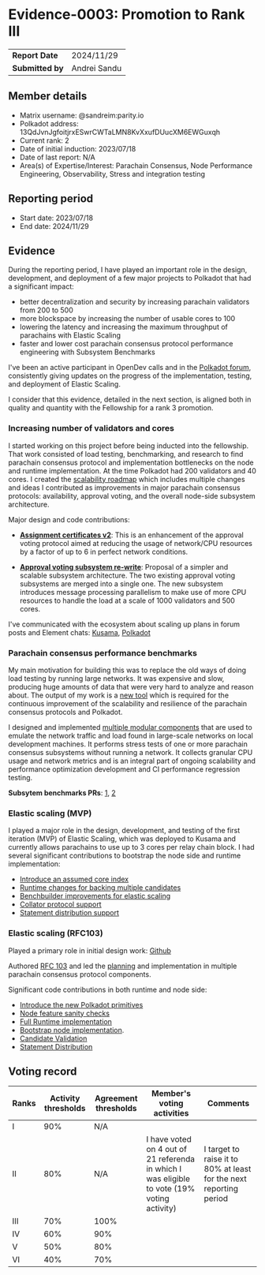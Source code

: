 # Evidence-0003: Promotion to Rank III

| | |
| --------------- | ------------------------------------------------------------------------------------------ |
| **Report Date** | 2024/11/29 |
| **Submitted by**| Andrei Sandu |

## Member details

- Matrix username: @sandreim:parity.io
- Polkadot address: 13QdJvnJgfoitjrxESwrCWTaLMN8KvXxufDUucXM6EWGuxqh
- Current rank: 2
- Date of initial induction: 2023/07/18
- Date of last report: N/A
- Area(s) of Expertise/Interest: Parachain Consensus, Node Performance Engineering, Observability,
Stress and integration testing

## Reporting period

- Start date: 2023/07/18
- End date: 2024/11/29

## Evidence

During the reporting period, I have played an important role in the design, development, and
deployment of a few major projects to Polkadot that had a significant impact:

- better decentralization and security by increasing parachain validators from 200 to 500
- more blockspace by increasing the number of usable cores to 100
- lowering the latency and increasing the maximum throughput of parachains with Elastic Scaling
- faster and lower cost parachain consensus protocol performance engineering with Subsystem Benchmarks

I've been an active participant in OpenDev calls and in the
[Polkadot forum](https://forum.polkadot.network/u/sandreim/activity), consistently giving updates
on the progress of the implementation, testing, and deployment of Elastic Scaling.

I consider that this evidence, detailed in the next section, is aligned both in quality and
quantity with the Fellowship for a rank 3 promotion.

### Increasing number of validators and cores

I started working on this project before being inducted into the fellowship.
That work consisted of load testing, benchmarking, and research to find parachain consensus
protocol and implementation bottlenecks on the node and runtime implementation. At the time
Polkadot had 200 validators and 40 cores.  I created the
[scalability roadmap](https://github.com/paritytech/roadmap/issues/26) which includes
multiple changes and ideas I contributed as improvements in major parachain consensus protocols:
availability, approval voting, and the overall node-side subsystem architecture.

Major design and code contributions:

- **[Assignment certificates v2](https://github.com/paritytech/polkadot-sdk/pull/1178)**:
This is an enhancement of the approval voting protocol aimed at reducing the usage
of network/CPU resources by a factor of up to 6 in perfect network conditions.

- **[Approval voting subsystem re-write](https://github.com/paritytech/polkadot-sdk/issues/1617)**:
Proposal of a simpler and scalable subsystem architecture. The two existing approval voting
subsystems are merged into a single one. The new subsystem introduces message processing parallelism
to make use of more CPU resources to handle the load at a scale of 1000 validators and
500 cores.

I've communicated with the ecosystem about scaling up plans in forum posts and Element chats:
[Kusama](https://forum.polkadot.network/t/update-parachain-validator-set-size-increase-on-kusama/8218),
[Polkadot](https://forum.polkadot.network/t/update-polkadot-validator-set-size-increase/8682)

### Parachain consensus performance benchmarks

My main motivation for building this was to replace the old ways of doing load testing by
running large networks. It was expensive and slow, producing huge amounts of data
that were very hard to analyze and reason about. The output of my work is a
[new tool](https://github.com/paritytech/polkadot-sdk/tree/master/polkadot/node/subsystem-bench)
which is required for the continuous improvement of the scalability and resilience of the parachain
consensus protocols and Polkadot.

I designed and implemented [multiple modular components](https://github.com/paritytech/polkadot-sdk/tree/master/polkadot/node/subsystem-bench#reusable-test-components) that are used to emulate the network
traffic and load found in large-scale networks on local development machines. It performs stress
tests of one or more parachain consensus subsystems without running a network. It collects granular
CPU usage and network metrics and is an integral part of ongoing scalability and performance
optimization development and CI performance regression testing.

**Subsytem benchmarks PRs**: [1](https://github.com/paritytech/polkadot-sdk/pull/2528), [2](https://github.com/paritytech/polkadot-sdk/pull/2970)

### Elastic scaling (MVP)

I played a major role in the design, development, and testing of the first iteration (MVP) of
Elastic Scaling, which was deployed to Kusama and currently allows parachains to
use up to 3 cores per relay chain block. I had several significant contributions to bootstrap
the node side and runtime implementation:

- [Introduce an assumed core index](https://github.com/paritytech/polkadot-sdk/pull/3229)
- [Runtime changes for backing multiple candidates ](https://github.com/paritytech/polkadot-sdk/pull/3231)
- [Benchbuilder improvements for elastic scaling](https://github.com/paritytech/polkadot-sdk/pull/3573)
- [Collator protocol support](https://github.com/paritytech/polkadot-sdk/pull/3795)
- [Statement distribution support](https://github.com/paritytech/polkadot-sdk/pull/3879)

### Elastic scaling (RFC103)

Played a primary role in initial design work: [Github](https://github.com/polkadot-fellows/RFCs/issues/92)

Authored [RFC 103](https://github.com/polkadot-fellows/RFCs/blob/main/text/0103-introduce-core-index-commitment.md)
and led the [planning](https://github.com/orgs/paritytech/projects/119/views/25) and
implementation in multiple parachain consensus protocol components.

Significant code contributions in both runtime and node side:

- [Introduce the new Polkadot primitives](https://github.com/paritytech/polkadot-sdk/issues/5044)
- [Node feature sanity checks](https://github.com/paritytech/polkadot-sdk/pull/5362)
- [Full Runtime implementation](https://github.com/paritytech/polkadot-sdk/pull/5423)
- [Bootstrap node implementation](https://github.com/paritytech/polkadot-sdk/pull/5679).
- [Candidate Validation](https://github.com/paritytech/polkadot-sdk/pull/5847)
- [Statement Distribution](https://github.com/paritytech/polkadot-sdk/pull/5883)

## Voting record

|  Ranks | Activity thresholds | Agreement thresholds | Member's voting activities | Comments |
|---|---|---|---|---|
|I  |90%   |N/A   |   |  |
|II |80%   |N/A   | I have voted on 4 out of 21 referenda in which I was eligible to vote (19% voting activity) | I target to raise it to 80% at least for the next reporting period |
|III|70%   |100%  |   |  |
|IV |60%   |90%   |   |  |
|V  |50%   |80%   |   |  |
|VI |40%   |70%   |   |  |
